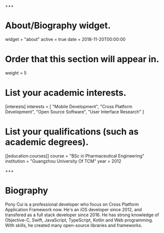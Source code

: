 +++
# About/Biography widget.
widget = "about"
active = true
date = 2018-11-20T00:00:00

# Order that this section will appear in.
weight = 5

# List your academic interests.
[interests]
  interests = [
    "Mobile Development",
    "Cross Platform Development",
    "Open Source Software",
    "User Interface Research"
  ]

# List your qualifications (such as academic degrees).
[[education.courses]]
  course = "BSc in Pharmaceutical Engineering"
  institution = "Guangzhou University Of TCM"
  year = 2012
 
+++

# Biography

Pony Cui is a professional developer who focus on Cross Platform Application Framework now. He's an iOS developer since 2012, and transfered as a full stack developer since 2016. He has strong knowledge of Objective-C, Swift, JavaScript, TypeScript, Kotlin and Web programming. With skills, he created many open-source libraries and frameworks. 
